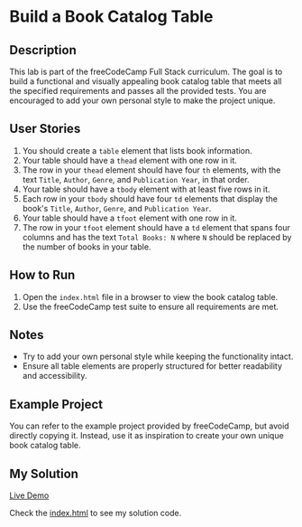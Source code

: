 # Build a Book Catalog Table

## Description

This lab is part of the freeCodeCamp Full Stack curriculum. The goal is to build a functional and visually appealing book catalog table that meets all the specified requirements and passes all the provided tests. You are encouraged to add your own personal style to make the project unique.

## User Stories

1. You should create a `table` element that lists book information.
2. Your table should have a `thead` element with one row in it.
3. The row in your `thead` element should have four `th` elements, with the text `Title`, `Author`, `Genre`, and `Publication Year`, in that order.
4. Your table should have a `tbody` element with at least five rows in it.
5. Each row in your `tbody` should have four `td` elements that display the book's `Title`, `Author`, `Genre`, and `Publication Year`.
6. Your table should have a `tfoot` element with one row in it.
7. The row in your `tfoot` element should have a `td` element that spans four columns and has the text `Total Books: N` where `N` should be replaced by the number of books in your table.

## How to Run

1. Open the `index.html` file in a browser to view the book catalog table.
2. Use the freeCodeCamp test suite to ensure all requirements are met.

## Notes

- Try to add your own personal style while keeping the functionality intact.
- Ensure all table elements are properly structured for better readability and accessibility.

## Example Project

You can refer to the example project provided by freeCodeCamp, but avoid directly copying it. Instead, use it as inspiration to create your own unique book catalog table.

## My Solution

[Live Demo](https://mbahomaid.github.io/freeCodeCamp-labs/1-html/2-book-catalog/)

Check the [index.html](https://github.com/mbahomaid/freeCodeCamp-labs/blob/main/1-html/2-book-catalog/index.html) to see my solution code.
